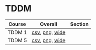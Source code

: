 # TDDM

| Course | Overall | Section |
| ------ | ------- | ------- |
| TDDM 1 | [csv](https://github.com/UCSD-Historical-Enrollment-Data/2023Fall/blob/main/overall/TDDM%201.csv), [png](https://raw.githubusercontent.com/UCSD-Historical-Enrollment-Data/2023Fall/main/plot_overall/TDDM%201.png), [wide](https://raw.githubusercontent.com/UCSD-Historical-Enrollment-Data/2023Fall/main/plot_overall_wide/TDDM%201.png) |  |
| TDDM 5 | [csv](https://github.com/UCSD-Historical-Enrollment-Data/2023Fall/blob/main/overall/TDDM%205.csv), [png](https://raw.githubusercontent.com/UCSD-Historical-Enrollment-Data/2023Fall/main/plot_overall/TDDM%205.png), [wide](https://raw.githubusercontent.com/UCSD-Historical-Enrollment-Data/2023Fall/main/plot_overall_wide/TDDM%205.png) |  |
